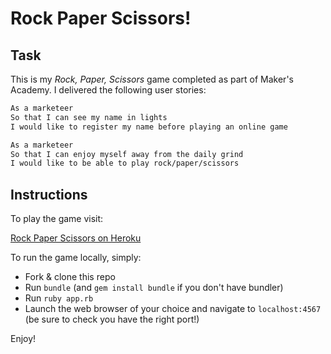 # Rock Paper Scissors!

## Task

This is my _Rock, Paper, Scissors_ game completed as part of Maker's Academy. I delivered the following user stories:

```sh
As a marketeer
So that I can see my name in lights
I would like to register my name before playing an online game

As a marketeer
So that I can enjoy myself away from the daily grind
I would like to be able to play rock/paper/scissors
```

## Instructions

To play the game visit:

[Rock Paper Scissors on Heroku](https://arcane-retreat-69702.herokuapp.com/)

To run the game locally, simply:

- Fork & clone this repo
- Run `bundle` (and `gem install bundle` if you don't have bundler)
- Run `ruby app.rb`
- Launch the web browser of your choice and navigate to `localhost:4567` (be sure to check you have the right port!)

Enjoy!
